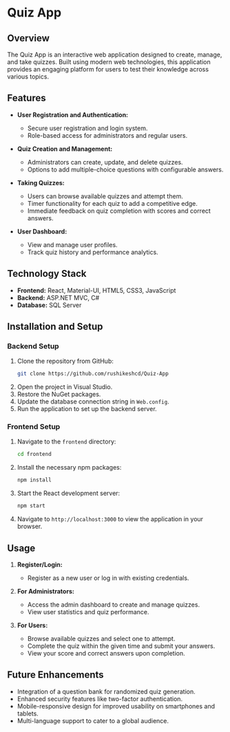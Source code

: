 
# Quiz App

## Overview
The Quiz App is an interactive web application designed to create, manage, and take quizzes. Built using modern web technologies, this application provides an engaging platform for users to test their knowledge across various topics.

## Features
- **User Registration and Authentication:**
  - Secure user registration and login system.
  - Role-based access for administrators and regular users.

- **Quiz Creation and Management:**
  - Administrators can create, update, and delete quizzes.
  - Options to add multiple-choice questions with configurable answers.

- **Taking Quizzes:**
  - Users can browse available quizzes and attempt them.
  - Timer functionality for each quiz to add a competitive edge.
  - Immediate feedback on quiz completion with scores and correct answers.

- **User Dashboard:**
  - View and manage user profiles.
  - Track quiz history and performance analytics.

## Technology Stack
- **Frontend:** React, Material-UI, HTML5, CSS3, JavaScript
- **Backend:** ASP.NET MVC, C#
- **Database:** SQL Server

## Installation and Setup
### Backend Setup
1. Clone the repository from GitHub:
   ```bash
   git clone https://github.com/rushikeshcd/Quiz-App
   ```
2. Open the project in Visual Studio.
3. Restore the NuGet packages.
4. Update the database connection string in `Web.config`.
5. Run the application to set up the backend server.

### Frontend Setup
1. Navigate to the `frontend` directory:
   ```bash
   cd frontend
   ```
2. Install the necessary npm packages:
   ```bash
   npm install
   ```
3. Start the React development server:
   ```bash
   npm start
   ```
4. Navigate to `http://localhost:3000` to view the application in your browser.

## Usage
1. **Register/Login:**
   - Register as a new user or log in with existing credentials.
   
2. **For Administrators:**
   - Access the admin dashboard to create and manage quizzes.
   - View user statistics and quiz performance.

3. **For Users:**
   - Browse available quizzes and select one to attempt.
   - Complete the quiz within the given time and submit your answers.
   - View your score and correct answers upon completion.

## Future Enhancements
- Integration of a question bank for randomized quiz generation.
- Enhanced security features like two-factor authentication.
- Mobile-responsive design for improved usability on smartphones and tablets.
- Multi-language support to cater to a global audience.

